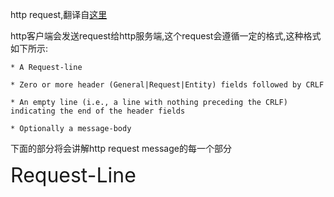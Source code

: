 http request,翻译自[这里](https://www.tutorialspoint.com/http/http_requests.htm)

http客户端会发送request给http服务端,这个request会遵循一定的格式,这种格式如下所示:
```shell
* A Request-line

* Zero or more header (General|Request|Entity) fields followed by CRLF

* An empty line (i.e., a line with nothing preceding the CRLF) 
indicating the end of the header fields

* Optionally a message-body
```

下面的部分将会讲解http request message的每一个部分

<font size=6>Request-Line</font>

